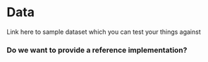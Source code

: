 # Data

Link here to sample dataset which you can test your things against

### Do we want to provide a reference implementation?

